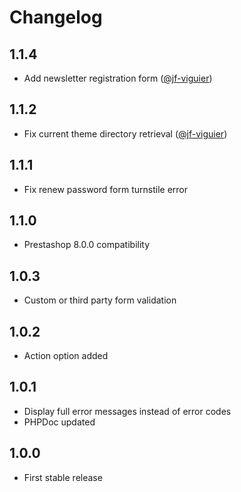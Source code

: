 # Changelog

## 1.1.4

- Add newsletter registration form ([@jf-viguier](https://github.com/jf-viguier))

## 1.1.2

- Fix current theme directory retrieval ([@jf-viguier](https://github.com/jf-viguier))

## 1.1.1

- Fix renew password form turnstile error

## 1.1.0

- Prestashop 8.0.0 compatibility

## 1.0.3

- Custom or third party form validation

## 1.0.2

- Action option added

## 1.0.1

- Display full error messages instead of error codes
- PHPDoc updated

## 1.0.0

- First stable release